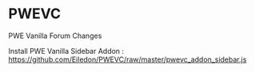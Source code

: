 # PWEVC
PWE Vanilla Forum Changes

Install PWE Vanilla Sidebar Addon : https://github.com/Eiledon/PWEVC/raw/master/pwevc_addon_sidebar.js
